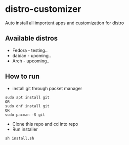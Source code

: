 # distro-customizer

Auto install all importent apps and customization for distro

## Available distros

- Fedora - testing..
- dabian - upoming..
- Arch - upcoming..

## How to run

- install git through packet manager

```
sudo apt install git
OR
sudo dnf install git
OR
sudo pacman -S git
```

- Clone this repo and cd into repo
- Run installer

```
sh install.sh
```

